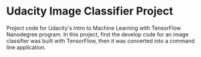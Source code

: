 # Udacity Image Classifier Project
Project code for Udacity's Intro to Machine Learning with TensorFlow Nanodegree program. In this project, first the develop code for an image classifier was built with TensorFlow, then it was converted into a command line application.

